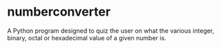 # numberconverter
A Python program designed to quiz the user on what the various integer, binary, octal or hexadecimal value of a given number is.
